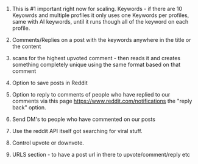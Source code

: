 1.  This is #1 important right now for scaling. Keywords - if there are 10 Keyowrds and multiple profiles it only uses one Keywords per profiles, same with AI keywords, until it runs though all of the keyword on each profile.
 
2. Comments/Replies on a post with the keywords anywhere in the title or the content
 
3. scans for the highest upvoted comment - then reads it and creates something completely unique using the same format based on that comment
 
5. Option to save posts in Reddit
 
6. Option to reply to comments of people who have replied to our comments via this page https://www.reddit.com/notifications the "reply back" option.
 
7. Send DM's to people who have commented on our posts
 
8. Use the reddit API itself got searching for viral stuff.
 
9. Control upvote or downvote.
 
10. URLS section - to have a post url in there to upvote/comment/reply etc
